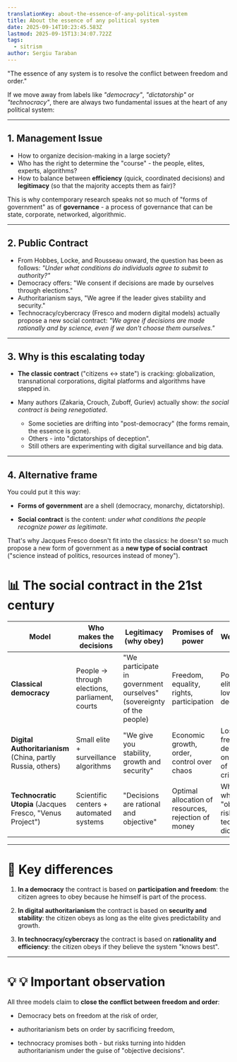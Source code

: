 ```yaml
---
translationKey: about-the-essence-of-any-political-system
title: About the essence of any political system
date: 2025-09-14T10:23:45.583Z
lastmod: 2025-09-15T13:34:07.722Z
tags:
  - sitrism
author: Sergiu Taraban
---
```

"The essence of any system is to resolve the conflict between freedom and order."

If we move away from labels like *"democracy"*, *"dictatorship"* or *"technocracy"*, there are always two fundamental issues at the heart of any political system:

***

## 1. **Management Issue**

* How to organize decision-making in a large society?
* Who has the right to determine the "course" - the people, elites, experts, algorithms?
* How to balance between **efficiency** (quick, coordinated decisions) and **legitimacy** (so that the majority accepts them as fair)?

This is why contemporary research speaks not so much of "forms of government" as of **governance** - a process of governance that can be state, corporate, networked, algorithmic.

***

## 2. **Public Contract**

* From Hobbes, Locke, and Rousseau onward, the question has been as follows: *"Under what conditions do individuals agree to submit to authority?"*
* Democracy offers: "We consent if decisions are made by ourselves through elections."
* Authoritarianism says, "We agree if the leader gives stability and security."
* Technocracy/cybercracy (Fresco and modern digital models) actually propose a new social contract: *"We agree if decisions are made rationally and by science, even if we don't choose them ourselves."*

***

## 3. Why is this escalating today

* **The classic contract** ("citizens ↔ state") is cracking: globalization, transnational corporations, digital platforms and algorithms have stepped in.

* Many authors (Zakaria, Crouch, Zuboff, Guriev) actually show: *the social contract is being renegotiated*.
  * Some societies are drifting into "post-democracy" (the forms remain, the essence is gone).
  * Others - into "dictatorships of deception".
  * Still others are experimenting with digital surveillance and big data.

***

## 4. Alternative frame

You could put it this way:

* **Forms of government** are a shell (democracy, monarchy, dictatorship).

* **Social contract** is the content: *under what conditions the people recognize power as legitimate*.

That's why Jacques Fresco doesn't fit into the classics: he doesn't so much propose a new form of government as a **new type of social contract** ("science instead of politics, resources instead of money").

# 📊 The social contract in the 21st century

| Model                                                       | Who makes the decisions                        | Legitimacy (why obey)                                                | Promises of power                                   | Weaknesses                                                         |
| ----------------------------------------------------------- | ---------------------------------------------- | -------------------------------------------------------------------- | --------------------------------------------------- | ------------------------------------------------------------------ |
| **Classical democracy**                                     | People → through elections, parliament, courts | "We participate in government ourselves" (sovereignty of the people) | Freedom, equality, rights, participation            | Populism, elite capture, low speed of decisions                    |
| **Digital Authoritarianism** (China, partly Russia, others) | Small elite + surveillance algorithms          | "We give you stability, growth and security"                         | Economic growth, order, control over chaos          | Loss of freedom, dependence on elites, risk of revolt in crisis    |
| **Technocratic Utopia** (Jacques Fresco, "Venus Project")   | Scientific centers + automated systems         | "Decisions are rational and objective"                               | Optimal allocation of resources, rejection of money | Who decides what is "objective"? risk of technocratic dictatorship |

***

# 📌 Key differences

1. **In a democracy** the contract is based on **participation and freedom**: the citizen agrees to obey because he himself is part of the process.

2. **In digital authoritarianism** the contract is based on **security and stability**: the citizen obeys as long as the elite gives predictability and growth.

3. **In technocracy/cybercracy** the contract is based on **rationality and efficiency**: the citizen obeys if they believe the system "knows best".

***

# 💡 💡 Important observation

All three models claim to **close the conflict between freedom and order**:

* Democracy bets on freedom at the risk of order,

* authoritarianism bets on order by sacrificing freedom,

* technocracy promises both - but risks turning into hidden authoritarianism under the guise of "objective decisions".
